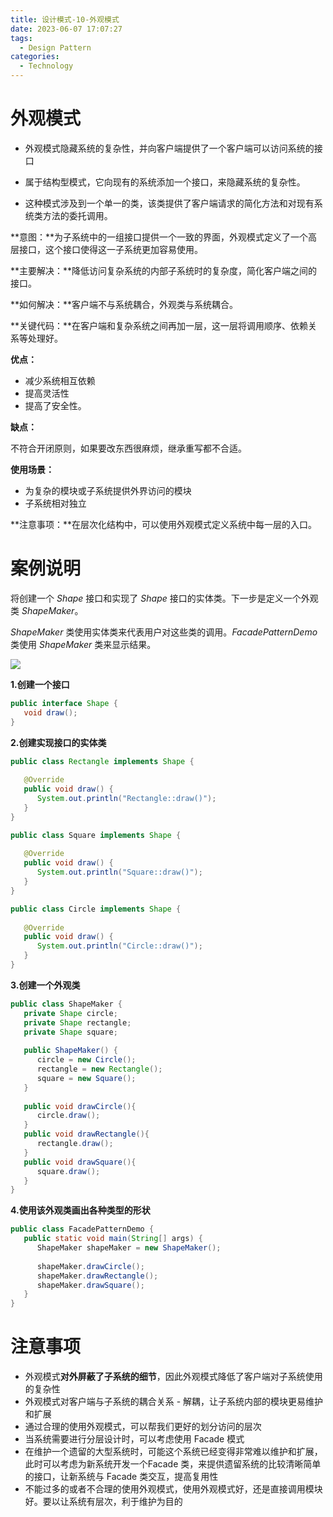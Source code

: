 ```yaml
---
title: 设计模式-10-外观模式
date: 2023-06-07 17:07:27
tags:
  - Design Pattern
categories: 
  - Technology
---
```


# 外观模式

* 外观模式隐藏系统的复杂性，并向客户端提供了一个客户端可以访问系统的接口
* 属于结构型模式，它向现有的系统添加一个接口，来隐藏系统的复杂性。

* 这种模式涉及到一个单一的类，该类提供了客户端请求的简化方法和对现有系统类方法的委托调用。



**意图：**为子系统中的一组接口提供一个一致的界面，外观模式定义了一个高层接口，这个接口使得这一子系统更加容易使用。

**主要解决：**降低访问复杂系统的内部子系统时的复杂度，简化客户端之间的接口。

**如何解决：**客户端不与系统耦合，外观类与系统耦合。

**关键代码：**在客户端和复杂系统之间再加一层，这一层将调用顺序、依赖关系等处理好。

**优点：** 

* 减少系统相互依赖
* 提高灵活性
* 提高了安全性。

**缺点：**

不符合开闭原则，如果要改东西很麻烦，继承重写都不合适。

**使用场景：**

* 为复杂的模块或子系统提供外界访问的模块
* 子系统相对独立 

**注意事项：**在层次化结构中，可以使用外观模式定义系统中每一层的入口。

# 案例说明

将创建一个 *Shape* 接口和实现了 *Shape* 接口的实体类。下一步是定义一个外观类 *ShapeMaker*。

*ShapeMaker* 类使用实体类来代表用户对这些类的调用。*FacadePatternDemo* 类使用 *ShapeMaker* 类来显示结果。

![](https://cyan-images.oss-cn-shanghai.aliyuncs.com/images/04-design-pattern-2023-05-12-17.svg)

**1.创建一个接口**

```java
public interface Shape {
   void draw();
}
```

**2.创建实现接口的实体类**

```java
public class Rectangle implements Shape {
 
   @Override
   public void draw() {
      System.out.println("Rectangle::draw()");
   }
}

public class Square implements Shape {
 
   @Override
   public void draw() {
      System.out.println("Square::draw()");
   }
}

public class Circle implements Shape {
 
   @Override
   public void draw() {
      System.out.println("Circle::draw()");
   }
}
```

**3.创建一个外观类**

```java
public class ShapeMaker {
   private Shape circle;
   private Shape rectangle;
   private Shape square;
 
   public ShapeMaker() {
      circle = new Circle();
      rectangle = new Rectangle();
      square = new Square();
   }
 
   public void drawCircle(){
      circle.draw();
   }
   public void drawRectangle(){
      rectangle.draw();
   }
   public void drawSquare(){
      square.draw();
   }
}
```

**4.使用该外观类画出各种类型的形状**

```java
public class FacadePatternDemo {
   public static void main(String[] args) {
      ShapeMaker shapeMaker = new ShapeMaker();
 
      shapeMaker.drawCircle();
      shapeMaker.drawRectangle();
      shapeMaker.drawSquare();      
   }
}
```


# 注意事项

* 外观模式**对外屏蔽了子系统的细节**，因此外观模式降低了客户端对子系统使用的复杂性
* 外观模式对客户端与子系统的耦合关系 - 解耦，让子系统内部的模块更易维护和扩展
* 通过合理的使用外观模式，可以帮我们更好的划分访问的层次
* 当系统需要进行分层设计时，可以考虑使用 Facade 模式
* 在维护一个遗留的大型系统时，可能这个系统已经变得非常难以维护和扩展，此时可以考虑为新系统开发一个Facade 类，来提供遗留系统的比较清晰简单的接口，让新系统与 Facade 类交互，提高复用性
* 不能过多的或者不合理的使用外观模式，使用外观模式好，还是直接调用模块好。要以让系统有层次，利于维护为目的    
